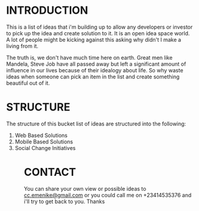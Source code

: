 INTRODUCTION
=============
This is a list of ideas that i'm building up to allow any developers or investor to pick up the idea and create solution to it.
It is an open idea space world. A lot of people might be kicking against this asking why didn't I make a living from it.

The truth is, we don't have much time here on earth. Great men like Mandela, Steve Job have all passed away but left a significant amount of influence in our lives because of their idealogy about life. So why waste ideas when someone can pick an item in the list and create something beautiful out of it.

STRUCTURE
==========
The structure of this bucket list of ideas are structured into the following:
<ol>
	<li>Web Based Solutions</li>
	<li>Mobile Based Solutions</li>
	<li>Social Change Initiatives</li>
<ol>

CONTACT
========
You can share your own view or possible ideas to cc.emenike@gmail.com or you could call me on +23414535376 and i'll try to get back to you. Thanks